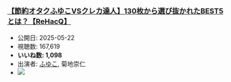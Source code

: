 ### [【節約オタクふゆこVSクレカ達人】130枚から選び抜かれたBEST5とは？【ReHacQ】](https://www.youtube.com/watch?v=9PXvL8Nk4UE)
-   公開日: 2025-05-22
-   視聴数: 167,619
-   **いいね数: 1,098**
-   出演者: [ふゆこ](/rehacq_fan/people/ふゆこ "wikilink"), 菊地崇仁
- [![](https://img.youtube.com/vi/9PXvL8Nk4UE/hqdefault.jpg)](https://www.youtube.com/watch?v=9PXvL8Nk4UE)
